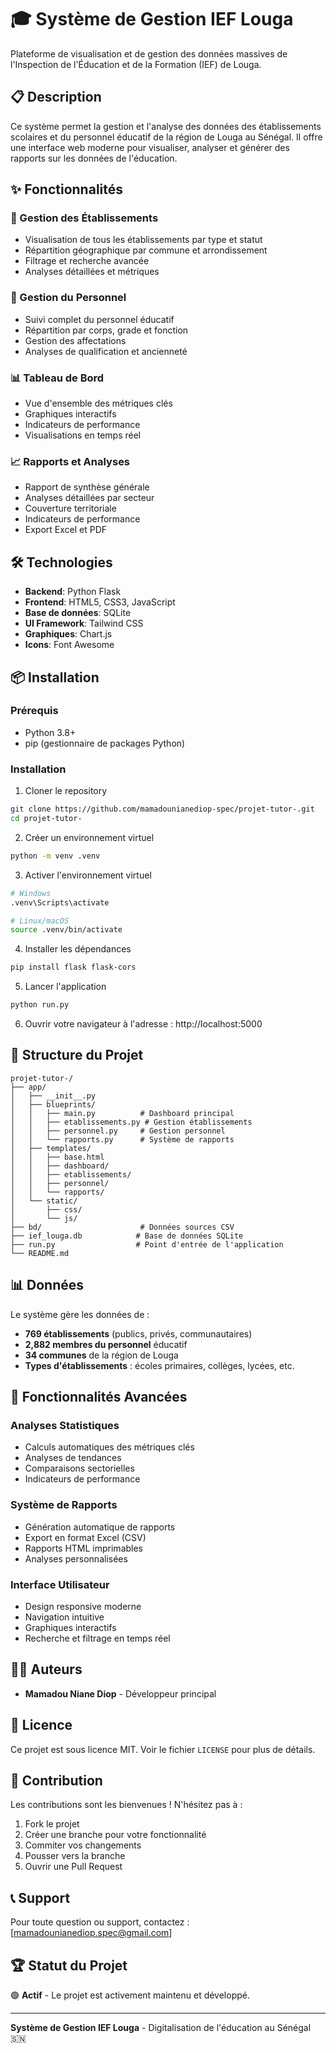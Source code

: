 # 🎓 Système de Gestion IEF Louga

Plateforme de visualisation et de gestion des données massives de l'Inspection de l'Éducation et de la Formation (IEF) de Louga.

## 📋 Description

Ce système permet la gestion et l'analyse des données des établissements scolaires et du personnel éducatif de la région de Louga au Sénégal. Il offre une interface web moderne pour visualiser, analyser et générer des rapports sur les données de l'éducation.

## ✨ Fonctionnalités

### 🏫 Gestion des Établissements
- Visualisation de tous les établissements par type et statut
- Répartition géographique par commune et arrondissement
- Filtrage et recherche avancée
- Analyses détaillées et métriques

### 👥 Gestion du Personnel
- Suivi complet du personnel éducatif
- Répartition par corps, grade et fonction
- Gestion des affectations
- Analyses de qualification et ancienneté

### 📊 Tableau de Bord
- Vue d'ensemble des métriques clés
- Graphiques interactifs
- Indicateurs de performance
- Visualisations en temps réel

### 📈 Rapports et Analyses
- Rapport de synthèse générale
- Analyses détaillées par secteur
- Couverture territoriale
- Indicateurs de performance
- Export Excel et PDF

## 🛠️ Technologies

- **Backend**: Python Flask
- **Frontend**: HTML5, CSS3, JavaScript
- **Base de données**: SQLite
- **UI Framework**: Tailwind CSS
- **Graphiques**: Chart.js
- **Icons**: Font Awesome

## 📦 Installation

### Prérequis
- Python 3.8+
- pip (gestionnaire de packages Python)

### Installation
1. Cloner le repository
```bash
git clone https://github.com/mamadounianediop-spec/projet-tutor-.git
cd projet-tutor-
```

2. Créer un environnement virtuel
```bash
python -m venv .venv
```

3. Activer l'environnement virtuel
```bash
# Windows
.venv\Scripts\activate

# Linux/macOS
source .venv/bin/activate
```

4. Installer les dépendances
```bash
pip install flask flask-cors
```

5. Lancer l'application
```bash
python run.py
```

6. Ouvrir votre navigateur à l'adresse : http://localhost:5000

## 📁 Structure du Projet

```
projet-tutor-/
├── app/
│   ├── __init__.py
│   ├── blueprints/
│   │   ├── main.py          # Dashboard principal
│   │   ├── etablissements.py # Gestion établissements
│   │   ├── personnel.py     # Gestion personnel
│   │   └── rapports.py      # Système de rapports
│   ├── templates/
│   │   ├── base.html
│   │   ├── dashboard/
│   │   ├── etablissements/
│   │   ├── personnel/
│   │   └── rapports/
│   └── static/
│       ├── css/
│       └── js/
├── bd/                      # Données sources CSV
├── ief_louga.db            # Base de données SQLite
├── run.py                  # Point d'entrée de l'application
└── README.md
```

## 📊 Données

Le système gère les données de :
- **769 établissements** (publics, privés, communautaires)
- **2,882 membres du personnel** éducatif
- **34 communes** de la région de Louga
- **Types d'établissements** : écoles primaires, collèges, lycées, etc.

## 🚀 Fonctionnalités Avancées

### Analyses Statistiques
- Calculs automatiques des métriques clés
- Analyses de tendances
- Comparaisons sectorielles
- Indicateurs de performance

### Système de Rapports
- Génération automatique de rapports
- Export en format Excel (CSV)
- Rapports HTML imprimables
- Analyses personnalisées

### Interface Utilisateur
- Design responsive moderne
- Navigation intuitive
- Graphiques interactifs
- Recherche et filtrage en temps réel

## 👨‍💻 Auteurs

- **Mamadou Niane Diop** - Développeur principal

## 📄 Licence

Ce projet est sous licence MIT. Voir le fichier `LICENSE` pour plus de détails.

## 🤝 Contribution

Les contributions sont les bienvenues ! N'hésitez pas à :
1. Fork le projet
2. Créer une branche pour votre fonctionnalité
3. Commiter vos changements
4. Pousser vers la branche
5. Ouvrir une Pull Request

## 📞 Support

Pour toute question ou support, contactez : [mamadounianediop.spec@gmail.com]

## 🏆 Statut du Projet

🟢 **Actif** - Le projet est activement maintenu et développé.

---

**Système de Gestion IEF Louga** - Digitalisation de l'éducation au Sénégal 🇸🇳
